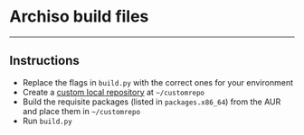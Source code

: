 # Archiso build files
---
## Instructions
* Replace the flags in `build.py` with the correct ones for your environment
* Create a [custom local repository](https://wiki.archlinux.org/index.php/Archiso#Custom_local_repository) at `~/customrepo`
* Build the requisite packages (listed in `packages.x86_64`) from the AUR and place them in `~/customrepo`
* Run `build.py`
